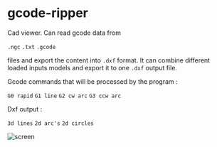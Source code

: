 # gcode-ripper
Cad viewer. Can read gcode data from 

  `.ngc` 
  `.txt` 
  `.gcode` 
  
  files and export the content into `.dxf` format. 
  It can combine different loaded inputs models and export it to one `.dxf` output file.
  
Gcode commands that will be processed by the program : 

  `G0 rapid` 
  `G1 line` 
  `G2 cw arc` 
  `G3 ccw arc`
  
Dxf output : 

  `3d lines` 
  `2d arc's`
  `2d circles`

![screen](https://user-images.githubusercontent.com/44880102/152659199-fb7a922d-f2d6-464f-977a-9c23f2b298f2.jpg)
